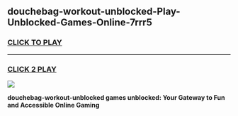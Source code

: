 
## douchebag-workout-unblocked-Play-Unblocked-Games-Online-7rrr5
<h3>
<a href="https://premium76.site?title=douchebag-workout-unblocked&ref=25A">CLICK TO PLAY</a></h3>
<hr>

<h3>
<a href="https://premium76.site?title=douchebag-workout-unblocked&ref=25A">CLICK 2 PLAY</a>
  
</h3>

<a href="https://premium76.site?title=douchebag-workout-unblocked&ref=25A"><img src="https://clearcache.store/games.png"></a>


**douchebag-workout-unblocked games unblocked: Your Gateway to Fun and Accessible Online Gaming**
